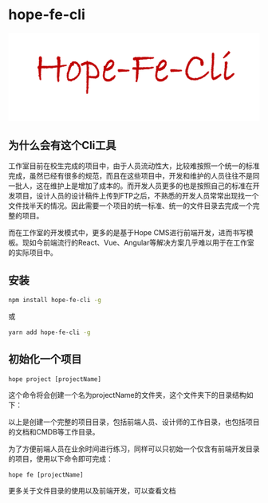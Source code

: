 # hope-fe-cli
<p align="center">
    <img src="./doc/img/logo.png" alt="logo"/> 
</p>

## 为什么会有这个Cli工具

工作室目前在校生完成的项目中，由于人员流动性大，比较难按照一个统一的标准完成，虽然已经有很多的规范，而且在这些项目中，开发和维护的人员往往不是同一批人，这在维护上是增加了成本的。而开发人员更多的也是按照自己的标准在开发项目，设计人员的设计稿件上传到FTP之后，不熟悉的开发人员常常出现找一个文件找半天的情况。因此需要一个项目的统一标准、统一的文件目录去完成一个完整的项目。

而在工作室的开发模式中，更多的是基于Hope CMS进行前端开发，进而书写模板。现如今前端流行的React、Vue、Angular等解决方案几乎难以用于在工作室的实际项目中。


## 安装

```sh
npm install hope-fe-cli -g
```
或
```sh
yarn add hope-fe-cli -g
```

## 初始化一个项目

```
hope project [projectName]
```
这个命令将会创建一个名为projectName的文件夹，这个文件夹下的目录结构如下：

以上是创建一个完整的项目目录，包括前端人员、设计师的工作目录，也包括项目的文档和CMDB等工作目录。

为了方便前端人员在业余时间进行练习，同样可以只初始一个仅含有前端开发目录的项目，使用以下命令即可完成：
```
hope fe [projectName]
```


更多关于文件目录的使用以及前端开发，可以查看文档